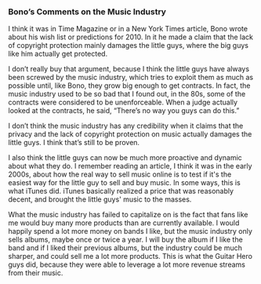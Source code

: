 ### Bono’s Comments on the Music Industry

I think it was in Time Magazine or in a New York Times article, Bono wrote about his wish list or predictions for 2010. In it he made a claim that the lack of copyright protection mainly damages the little guys, where the big guys like him actually get protected. 

I don’t really buy that argument, because I think the little guys have always been screwed by the music industry, which tries to exploit them as much as possible until, like Bono, they grow big enough to get contracts. In fact, the music industry used to be so bad that I found out, in the 80s, some of the contracts were considered to be unenforceable. When a judge actually looked at the contracts, he said, “There’s no way you guys can do this.”

I don’t think the music industry has any credibility when it claims that the privacy and the lack of copyright protection on music actually damages the little guys. I think that’s still to be proven. 

I also think the little guys can now be much more proactive and dynamic about what they do. I remember reading an article, I think it was in the early 2000s, about how the real way to sell music online is to test if it's the easiest way for the little guy to sell and buy music. In some ways, this is what iTunes did. iTunes basically realized a price that was reasonably decent, and brought the little guys' music to the masses. 

What the music industry has failed to capitalize on is the fact that fans like me would buy many more products than are currently available.  I would happily spend a lot more money on bands I like, but the music industry only sells albums, maybe once or twice a year.  I will buy the album if I like the band and if I liked their previous albums, but the industry could be much sharper, and could sell me a lot more products.  This is what the Guitar Hero guys did, because they were able to leverage a lot more revenue streams from their music.
